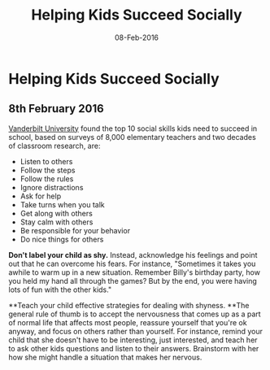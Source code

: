 ﻿---
layout: post
title: 'Helping Kids Succeed Socially'
date: 08-Feb-2016
categories: tbd
---

# Helping Kids Succeed Socially

## 8th February 2016

<a href="https://www.flickr.com/photos/78476250@N00/2453915505/sizes/z/" target="_blank">Vanderbilt University</a> found the top 10 social skills kids need to succeed in school, based on surveys of 8,000 elementary teachers and two decades of classroom research,   are:

<ul>

<li>Listen to others</li>

<li>Follow the steps</li>

<li>Follow the rules</li>

<li>Ignore distractions</li>

<li>Ask for help</li>

<li>Take turns when you talk</li>

<li>Get along with others</li>

<li>Stay calm with others</li>

<li>Be responsible for your behavior</li>

<li>Do nice things for others</li>

</ul>

**Don't label your child as shy.** Instead, acknowledge his feelings and point out that he can overcome his fears. For instance, "Sometimes it takes you awhile to warm up in a new situation. Remember Billy's birthday party, how you held my hand all through the games? But by the end, you were having lots of fun with the other kids."

**Teach your child effective strategies for dealing with shyness. **The general rule of thumb is to accept the nervousness that comes up as a part of normal life that affects most people, reassure yourself that you're ok anyway, and focus on others rather than yourself. For instance, remind your child that she doesn't have to be interesting, just interested, and teach her to ask other kids questions and listen to their answers. Brainstorm with her how she might handle a situation that makes her nervous.
